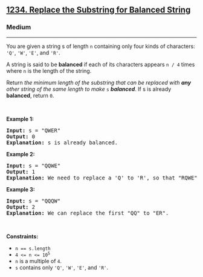 <h2><a href="https://leetcode.com/problems/replace-the-substring-for-balanced-string/">1234. Replace the Substring for Balanced String</a></h2><h3>Medium</h3><hr><div style="user-select: auto;"><p style="user-select: auto;">You are given a string s of length <code style="user-select: auto;">n</code> containing only four kinds of characters: <code style="user-select: auto;">'Q'</code>, <code style="user-select: auto;">'W'</code>, <code style="user-select: auto;">'E'</code>, and <code style="user-select: auto;">'R'</code>.</p>

<p style="user-select: auto;">A string is said to be <strong style="user-select: auto;">balanced</strong><em style="user-select: auto;"> </em>if each of its characters appears <code style="user-select: auto;">n / 4</code> times where <code style="user-select: auto;">n</code> is the length of the string.</p>

<p style="user-select: auto;">Return <em style="user-select: auto;">the minimum length of the substring that can be replaced with <strong style="user-select: auto;">any</strong> other string of the same length to make </em><code style="user-select: auto;">s</code><em style="user-select: auto;"> <strong style="user-select: auto;">balanced</strong></em>. If s is already <strong style="user-select: auto;">balanced</strong>, return <code style="user-select: auto;">0</code>.</p>

<p style="user-select: auto;">&nbsp;</p>
<p style="user-select: auto;"><strong style="user-select: auto;">Example 1:</strong></p>

<pre style="user-select: auto;"><strong style="user-select: auto;">Input:</strong> s = "QWER"
<strong style="user-select: auto;">Output:</strong> 0
<strong style="user-select: auto;">Explanation:</strong> s is already balanced.
</pre>

<p style="user-select: auto;"><strong style="user-select: auto;">Example 2:</strong></p>

<pre style="user-select: auto;"><strong style="user-select: auto;">Input:</strong> s = "QQWE"
<strong style="user-select: auto;">Output:</strong> 1
<strong style="user-select: auto;">Explanation:</strong> We need to replace a 'Q' to 'R', so that "RQWE" (or "QRWE") is balanced.
</pre>

<p style="user-select: auto;"><strong style="user-select: auto;">Example 3:</strong></p>

<pre style="user-select: auto;"><strong style="user-select: auto;">Input:</strong> s = "QQQW"
<strong style="user-select: auto;">Output:</strong> 2
<strong style="user-select: auto;">Explanation:</strong> We can replace the first "QQ" to "ER". 
</pre>

<p style="user-select: auto;">&nbsp;</p>
<p style="user-select: auto;"><strong style="user-select: auto;">Constraints:</strong></p>

<ul style="user-select: auto;">
	<li style="user-select: auto;"><code style="user-select: auto;">n == s.length</code></li>
	<li style="user-select: auto;"><code style="user-select: auto;">4 &lt;= n &lt;= 10<sup style="user-select: auto;">5</sup></code></li>
	<li style="user-select: auto;"><code style="user-select: auto;">n</code> is a multiple of <code style="user-select: auto;">4</code>.</li>
	<li style="user-select: auto;"><code style="user-select: auto;">s</code> contains only <code style="user-select: auto;">'Q'</code>, <code style="user-select: auto;">'W'</code>, <code style="user-select: auto;">'E'</code>, and <code style="user-select: auto;">'R'</code>.</li>
</ul>
</div>